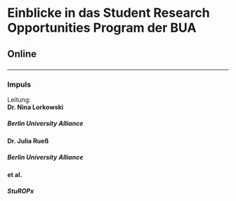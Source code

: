 # Einblicke in das Student Research Opportunities Program der BUA
## Online 
##### 
---
### Impuls
Leitung: \
**Dr. Nina Lorkowski**  
##### Berlin University Alliance
**Dr. Julia Rueß**  
##### Berlin University Alliance 
**et al.**  
##### StuROPx 
